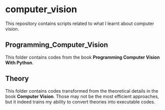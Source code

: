 # computer_vision

This repository contains scripts related to what I learnt about computer vision.

## Programming_Computer_Vision

This folder contains codes from the book **Programming Computer Vision With Python**.

## Theory

This folder contains codes transformed from the theoretical details in the book **Computer Vision**. Those may not be the most efficient approaches, but it indeed trains my ability to convert theories into executable codes.
